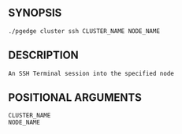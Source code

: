 ## SYNOPSIS
    ./pgedge cluster ssh CLUSTER_NAME NODE_NAME
 
## DESCRIPTION
    An SSH Terminal session into the specified node
 
## POSITIONAL ARGUMENTS
    CLUSTER_NAME
    NODE_NAME
